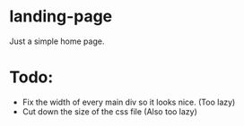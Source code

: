 # landing-page

Just a simple home page.

# Todo:
- Fix the width of every main div so it looks nice. (Too lazy)
- Cut down the size of the css file (Also too lazy)
